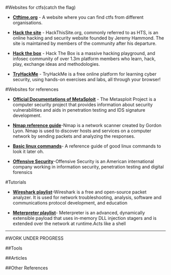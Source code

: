 

#Websites for ctfs(catch the flag) 

* [**Ctftime.org**](https://ctftime.org/) - A website where you can find ctfs from different organisations.

* [**Hack the site**]( 	https://www.hackthissite.org/) - HackThisSite.org, commonly referred to as HTS, is an online hacking and security website founded by Jeremy Hammond. The site is maintained by members of the community after his departure.

* [**Hack the box**](https://www.hackthissite.org/) - Hack The Box is a massive hacking playground, and infosec community of over 1.3m platform members who learn, hack, play, exchange ideas and methodologies.

* [**TryHackMe**](https://tryhackme.com) - TryHackMe is a free online platform for learning cyber security, using hands-on exercises and labs, all through your browser!


#Websites for references

* [**Official Documentations of MetaSploit**](https://docs.metasploit.com/) - The Metasploit Project is a computer security project that provides information about security vulnerabilities and aids in penetration testing and IDS signature development.

* [**Nmap reference guide**](https://nmap.org/book/toc.html)-Nmap is a network scanner created by Gordon Lyon. Nmap is used to discover hosts and services on a computer network by sending packets and analyzing the responses. 

* [**Basic linux commands**](https://xmind.app/m/WwtB/)- A reference guide of good linux commands to look it later oh.

* [**Offensive Security**](https://www.offensive-security.com/)-Offensive Security is an American international company working in information security, penetration testing and digital forensics

#Tutorials

* [**Wireshark playlist**](https://youtube.com/playlist?list=PLBf0hzazHTGPgyxeEj_9LBHiqjtNEjsgt)-Wireshark is a free and open-source packet analyzer. It is used for network troubleshooting, analysis, software and communications protocol development, and education

* [**Meterpreter playlist**](https://www.youtube.com/watch?v=xsyeL6xWWy4)- Meterpreter is an advanced, dynamically extensible payload that uses in-memory DLL injection stagers and is extended over the network at runtime.Acts like a shell

---

#WORK UNDER PROGRESS

##Tools

##Articles

##Other References
